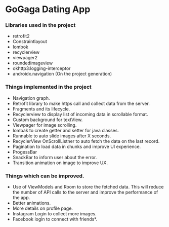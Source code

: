 # GoGaga Dating App

### Libraries used in the project
- retrofit2
- Constraintlayout
- lombok
- recyclerview
- viewpager2
- roundedimageview
- okhttp3:logging-interceptor
- androidx.navigation (On the project generation)

### Things implemented in the project
- Navigation graph.
- Retrofit library to make https call and collect data from the server.
- Fragments and its lifecycle.
- Recyclerview to display list of incoming data in scrollable format.
- Custom background for textView.
- Viewpager for image scrolling.
- lombak to create getter and setter for java classes.
- Runnable to auto slide images after X seconds.
- RecyclerView OnScrollListner to auto fetch the data on the last record.
- Pagination to load data in chunks and improve UI experience.
- ProgessBar
- SnackBar to inform user about the error.
- Transition animation on image to improve UX.

### Things which can be improved.
- Use of ViewModels and Room to store the fetched data. This will reduce the number of API calls to the server and improve the performance of the app.
- Better animations.
- More details on profile page.
- Instagram Login to collect more images.
- Facebook login to connect with friends*.